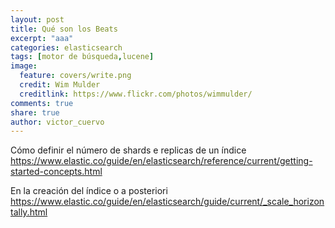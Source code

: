 ```yaml
---
layout: post
title: Qué son los Beats
excerpt: "aaa"
categories: elasticsearch
tags: [motor de búsqueda,lucene]
image:
  feature: covers/write.png
  credit: Wim Mulder
  creditlink: https://www.flickr.com/photos/wimmulder/
comments: true
share: true
author: victor_cuervo
---
```


Cómo definir el número de shards e replicas de un índice
https://www.elastic.co/guide/en/elasticsearch/reference/current/getting-started-concepts.html

En la creación del índice o a posteriori
https://www.elastic.co/guide/en/elasticsearch/guide/current/_scale_horizontally.html
